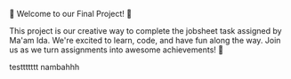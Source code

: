 🎉 Welcome to our Final Project! 🎉

This project is our creative way to complete the jobsheet task assigned by Ma'am Ida. We're excited to learn, code, and have fun along the way. Join us as we turn assignments into awesome achievements! 🚀


testtttttt
nambahhh
